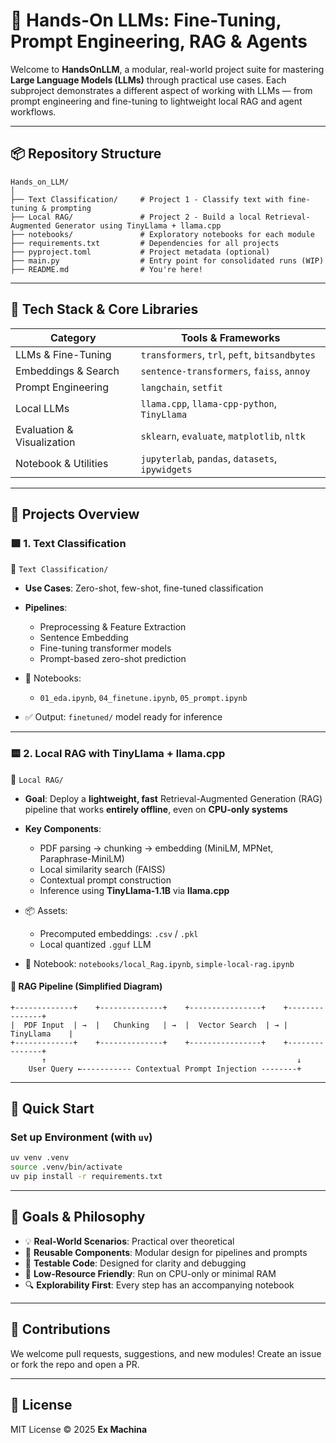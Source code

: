 # 🧠 Hands-On LLMs: Fine-Tuning, Prompt Engineering, RAG & Agents

Welcome to **HandsOnLLM**, a modular, real-world project suite for mastering **Large Language Models (LLMs)** through practical use cases. Each subproject demonstrates a different aspect of working with LLMs — from prompt engineering and fine-tuning to lightweight local RAG and agent workflows.

---

## 📦 Repository Structure

```text
Hands_on_LLM/
│
├── Text Classification/     # Project 1 - Classify text with fine-tuning & prompting
├── Local RAG/               # Project 2 - Build a local Retrieval-Augmented Generator using TinyLlama + llama.cpp
├── notebooks/               # Exploratory notebooks for each module
├── requirements.txt         # Dependencies for all projects
├── pyproject.toml           # Project metadata (optional)
├── main.py                  # Entry point for consolidated runs (WIP)
├── README.md                # You're here!
````

---

## 🔧 Tech Stack & Core Libraries

| Category                   | Tools & Frameworks                               |
| -------------------------- | ------------------------------------------------ |
| LLMs & Fine-Tuning         | `transformers`, `trl`, `peft`, `bitsandbytes`    |
| Embeddings & Search        | `sentence-transformers`, `faiss`, `annoy`        |
| Prompt Engineering         | `langchain`, `setfit`                            |
| Local LLMs                 | `llama.cpp`, `llama-cpp-python`, `TinyLlama`     |
| Evaluation & Visualization | `sklearn`, `evaluate`, `matplotlib`, `nltk`      |
| Notebook & Utilities       | `jupyterlab`, `pandas`, `datasets`, `ipywidgets` |

---

## 📁 Projects Overview

### 🟩 1. Text Classification

📂 `Text Classification/`

* **Use Cases**: Zero-shot, few-shot, fine-tuned classification
* **Pipelines**:

  * Preprocessing & Feature Extraction
  * Sentence Embedding
  * Fine-tuning transformer models
  * Prompt-based zero-shot prediction
* 📒 Notebooks:

  * `01_eda.ipynb`, `04_finetune.ipynb`, `05_prompt.ipynb`
* ✅ Output: `finetuned/` model ready for inference

---

### 🟨 2. Local RAG with TinyLlama + llama.cpp

📂 `Local RAG/`

* **Goal**: Deploy a **lightweight, fast** Retrieval-Augmented Generation (RAG) pipeline that works **entirely offline**, even on **CPU-only systems**
* **Key Components**:

  * PDF parsing → chunking → embedding (MiniLM, MPNet, Paraphrase-MiniLM)
  * Local similarity search (FAISS)
  * Contextual prompt construction
  * Inference using **TinyLlama-1.1B** via **llama.cpp**
* 📦 Assets:

  * Precomputed embeddings: `.csv` / `.pkl`
  * Local quantized `.gguf` LLM
* 📒 Notebook: `notebooks/local_Rag.ipynb`, `simple-local-rag.ipynb`

#### 🔁 RAG Pipeline (Simplified Diagram)

```text
+-------------+    +--------------+    +----------------+    +---------------+
|  PDF Input  | →  |   Chunking   | →  |  Vector Search  | → |   TinyLlama    |
+-------------+    +--------------+    +----------------+    +---------------+
       ↑                                                        ↓
    User Query ←----------- Contextual Prompt Injection --------+
```

---


## 🚀 Quick Start

### Set up Environment (with `uv`)

```bash
uv venv .venv
source .venv/bin/activate
uv pip install -r requirements.txt
```

---

## 🎯 Goals & Philosophy

* 💡 **Real-World Scenarios**: Practical over theoretical
* 🔁 **Reusable Components**: Modular design for pipelines and prompts
* 🧪 **Testable Code**: Designed for clarity and debugging
* 🔌 **Low-Resource Friendly**: Run on CPU-only or minimal RAM
* 🔍 **Explorability First**: Every step has an accompanying notebook

---

## 🤝 Contributions

We welcome pull requests, suggestions, and new modules!
Create an issue or fork the repo and open a PR.

---

## 📄 License

MIT License © 2025 **Ex Machina**

```

